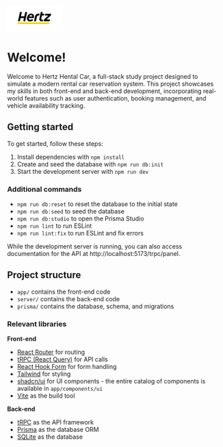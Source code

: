 <img src="public/logo.svg" alt="Hertz Logo" width="128" />

# Welcome!

Welcome to Hertz Hental Car, a full-stack study project designed to simulate a modern rental car reservation system. This project showcases my skills in both front-end and back-end development, incorporating real-world features such as user authentication, booking management, and vehicle availability tracking.

## Getting started

To get started, follow these steps:

1. Install dependencies with `npm install`
2. Create and seed the database with `npm run db:init`
3. Start the development server with `npm run dev`

### Additional commands

- `npm run db:reset` to reset the database to the initial state
- `npm run db:seed` to seed the database
- `npm run db:studio` to open the Prisma Studio
- `npm run lint` to run ESLint
- `npm run lint:fix` to run ESLint and fix errors

While the development server is running, you can also access documentation for the API at http://localhost:5173/trpc/panel.

## Project structure

- `app/` contains the front-end code
- `server/` contains the back-end code
- `prisma/` contains the database, schema, and migrations

### Relevant libraries

**Front-end**
- [React Router](https://reactrouter.com/en/main) for routing
- [tRPC (React Query)](https://trpc.io/docs/client/react) for API calls
- [React Hook Form](https://react-hook-form.com/) for form handling
- [Tailwind](https://tailwindcss.com/) for styling
- [shadcn/ui](https://ui.shadcn.com/) for UI components - the entire catalog of components is available in `app/components/ui`
- [Vite](https://vite.dev/) as the build tool

**Back-end**
- [tRPC](https://trpc.io/) as the API framework
- [Prisma](https://www.prisma.io/) as the database ORM
- [SQLite](https://www.sqlite.org/) as the database
